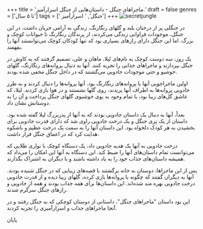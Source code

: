 +++
title = 'ماجراهای جنگل - داستان‌هایی از جنگل اسرارآمیز.'
draft = false
genres = ['تا ۵ سال']
tags = [' حنگل', ' اسرارآمیز']
+++
![secretjungle](/89.secretJungle.jpg)

در جنگلی پر از درختان بلند و گلهای رنگارنگ، زندگی به آرامی جریان داشت. در این جنگل، موجودات فراوانی زندگی می‌کردند، از پرندگان رنگارنگ تا حیوانات کوچک و بزرگ. اما این جنگل دارای رازهای بسیاری بود که تنها کودکان کوچک می‌توانستند آنها را بفهمند.

یک روز، سه دوست کوچک به نام‌های لیلا، ماهان و علی، تصمیم گرفتند که به کاوش در جنگل بپردازند و ماجراهای جذابی را تجربه کنند. آنها به دنبال پروانه‌های رنگارنگ، گلهای خوشبو و حتی موجودات جادویی می‌گشتند که در داخل جنگل مخفی شده بودند.

اولین ماجراجویی آنها با پروانه‌های رنگارنگ بود. آنها پروانه‌ها را دنبال کردند و به طرز جادویی پروانه‌ها به اطراف آنها پریدند، روی گلها نشستند و در هوا بازی کردند. لیلا، که عاشق گل‌های زیبا بود، با تمام وجود به بوی خوشبوی گلهای جنگل پرداخت و آن را به دوستانش نشان داد.

بعداً، آنها به دنبال یک داستان جادویی بودند که به آنها از پدربزرگ لیلا گفته شده بود. داستان از یک پری جنگل و یک درخت جادویی راوی شد که دارای قدرت جادویی برای بخشیدن به هر کودک دلخواه بود. این داستان آنها را به سمت یک درخت عظیم و باشکوه هدایت کرد که در اعماق جنگل قرار داشت.

درخت جادویی به آنها یک هدیه جادویی داد، یک دستگاه کوچک با نواری طلایی که می‌توانست تمام داستان‌های آنها را ضبط کند. این دستگاه به آنها این امکان را می‌داد که همیشه داستان‌های جذاب خود را به یاد داشته باشند و با دیگران به اشتراک بگذارند.

پس از این ماجراها، دوستان به خانه برگشتند با قصه‌های زیبایی که در جنگل شنیده بودند. آنها به دیگران گفتند که چگونه با پروانه‌ها بازی کرده، گلهای زیبا دیده و از قدرت جادویی درخت جادویی بهره مند شده‌اند. این داستان‌ها برای همه جذاب بودند و همه از جادویی و رازهای جنگل سرگرم شدند.

این بود داستان "ماجراهای جنگل"، داستانی از دوستان کوچکی که به جنگل رفتند و در آنجا ماجراهای جذاب و اسرارآمیزی را تجربه کردند.

پایان